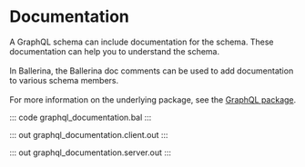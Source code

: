 # Documentation

A GraphQL schema can include documentation for the schema. These
documentation can help you to understand the schema. <br/><br/>
In Ballerina, the Ballerina doc comments can be used to add documentation to
various schema members. <br/><br/>
For more information on the underlying package, see the
[GraphQL package](https://lib.ballerina.io/ballerina/graphql/latest/).

::: code graphql_documentation.bal :::

::: out graphql_documentation.client.out :::

::: out graphql_documentation.server.out :::